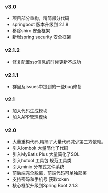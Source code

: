 ### v3.0
- 项目部分重构，精简部分代码
- springboot 版本升级到 2.1.8
- 移除shiro 安全框架
- 新增spring security 安全框架

### v2.1.2
- 修复配置sso信息的时候更新不成功

### v2.1.1
- 群里及issues中提到的一些bug修复

### v2.1 
- 加入代码生成模块
- 加入APP管理模块

### v2.0 
- 大量重构代码,精简了大量代码减少第三方依赖。
- 引入lombok 大量简化了代码
- 引入MyBatis Plus 大量简化了SQL
- 引入hutool 工具包 规范工具类
- 引入minio 分布式文件系统
- 前后端完全脱离，前端代码可单独部署
- 支持密码和手机号 获取token
- 核心框架升级到Spring Boot 2.1.3
